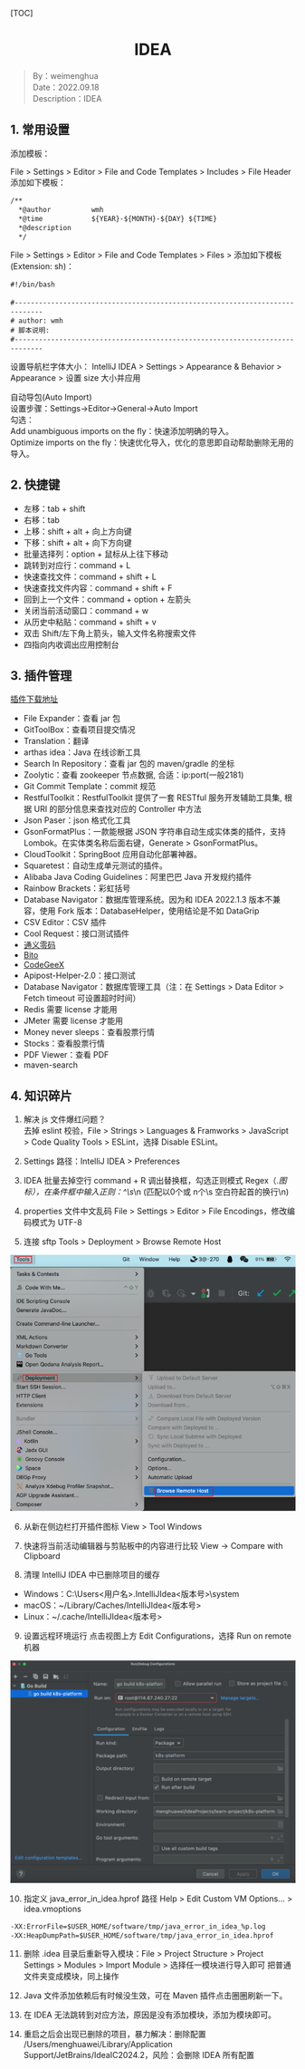 [TOC]

<h1 align="center">IDEA</h1>

> By：weimenghua  
> Date：2022.09.18   
> Description：IDEA



## 1. 常用设置

添加模板：

File > Settings > Editor > File and Code Templates > Includes > File Header 添加如下模板：

```
/**
  *@author          wmh
  *@time            ${YEAR}-${MONTH}-${DAY} ${TIME}
  *@description
  */
```

File > Settings > Editor > File and Code Templates > Files > 添加如下模板 (Extension: sh)：

```
#!/bin/bash

#-----------------------------------------------------------------------------
# author: wmh
# 脚本说明:
#-----------------------------------------------------------------------------
```

设置导航栏字体大小： 
IntelliJ IDEA > Settings > Appearance & Behavior > Appearance > 设置 size 大小并应用

自动导包(Auto Import)  
设置步骤：Settings→Editor→General→Auto Import  
勾选：  
Add unambiguous imports on the fly：快速添加明确的导入。  
Optimize imports on the fly：快速优化导入，优化的意思即自动帮助删除无用的导入。  



## 2. 快捷键

- 左移：tab + shift
- 右移：tab
- 上移：shift + alt + 向上方向键
- 下移：shift + alt + 向下方向键
- 批量选择列：option + 鼠标从上往下移动
- 跳转到对应行：command + L
- 快速查找文件：command + shift + L
- 快速查找文件内容：command + shift + F
- 回到上一个文件：command + option + 左箭头
- 关闭当前活动窗口：command + w
- 从历史中粘贴：command + shift + v
- 双击 Shift/左下角上箭头，输入文件名称搜索文件
- 四指向内收调出应用控制台



## 3. 插件管理

[插件下载地址](https://plugins.jetbrains.com/)

- File Expander：查看 jar 包
- GitToolBox：查看项目提交情况
- Translation：翻译
- arthas idea：Java 在线诊断工具
- Search In Repository：查看 jar 包的 maven/gradle 的坐标
- Zoolytic：查看 zookeeper 节点数据, 合适：ip:port(一般2181)
- Git Commit Template：commit 规范
- RestfulToolkit：RestfulToolkit 提供了一套 RESTful 服务开发辅助工具集, 根据 URI 的部分信息来查找对应的 Controller 中方法
- Json Paser：json 格式化工具
- GsonFormatPlus：一款能根据 JSON 字符串自动生成实体类的插件，支持 Lombok。在实体类名称后面右键，Generate > GsonFormatPlus。
- CloudToolkit：SpringBoot 应用自动化部署神器。
- Squaretest：自动生成单元测试的插件。
- Alibaba Java Coding Guidelines：阿里巴巴 Java 开发规约插件
- Rainbow Brackets：彩虹括号
- Database Navigator：数据库管理系统。因为和 IDEA 2022.1.3 版本不兼容，使用 Fork 版本：DatabaseHelper，使用结论是不如 DataGrip
- CSV Editor：CSV 插件
- Cool Request：接口测试插件
- [通义零码](https://tongyi.aliyun.com/lingma/)  
- [Bito](https://bito.ai/)
- [CodeGeeX](https://codegeex.cn/)
- Apipost-Helper-2.0：接口测试
- Database Navigator：数据库管理工具（注：在 Settings > Data Editor > Fetch timeout 可设置超时时间）
- Redis 需要 license 才能用
- JMeter 需要 license 才能用
- Money never sleeps：查看股票行情
- Stocks：查看股票行情
- PDF Viewer：查看 PDF
- maven-search



## 4. 知识碎片

1. 解决 js 文件爆红问题？  
去掉 eslint 校验，File > Strings > Languages & Framworks > JavaScript > Code Quality Tools > ESLint，选择 Disable ESLint。

2. Settings 路径：IntelliJ IDEA > Preferences

3. IDEA 批量去掉空行
command + R 调出替换框，勾选正则模式 Regex（.*图标），在条件框中输入正则：^\s*\n (匹配以0个或 n个\s 空白符起首的换行\n)

4. properties 文件中文乱码
File > Settings > Editor > File Encodings，修改编码模式为 UTF-8

5. 连接 sftp
Tools > Deployment > Browse Remote Host

![](img/idea-sftp.png)

6. 从新在侧边栏打开插件图标
   View > Tool Windows

7. 快速将当前活动编辑器与剪贴板中的内容进行比较
   View → Compare with Clipboard

8. 清理 IntelliJ IDEA 中已删除项目的缓存
- Windows：C:\Users\<用户名>\.IntelliJIdea<版本号>\system
- macOS：~/Library/Caches/IntelliJIdea<版本号>
- Linux：~/.cache/IntelliJIdea<版本号>

9. 设置远程环境运行
   点击视图上方 Edit Configurations，选择 Run on remote 机器

![](./img/idea-remote-run.png)

10. 指定义 java_error_in_idea.hprof 路径
Help > Edit Custom VM Options... > idea.vmoptions
```
-XX:ErrorFile=$USER_HOME/software/tmp/java_error_in_idea_%p.log
-XX:HeapDumpPath=$USER_HOME/software/tmp/java_error_in_idea.hprof
```

11. 删除 .idea 目录后重新导入模块：File > Project Structure > Project Settings > Modules > Import Module > 选择任一模块进行导入即可
把普通文件夹变成模块，同上操作

12. Java 文件添加依赖后有时候没生效，可在 Maven 插件点击圈圈刷新一下。

13. 在 IDEA 无法跳转到对应方法，原因是没有添加模块，添加为模块即可。

14. 重启之后会出现已删除的项目，暴力解决：删除配置 /Users/menghuawei/Library/Application Support/JetBrains/IdeaIC2024.2，风险：会删除 IDEA 所有配置


